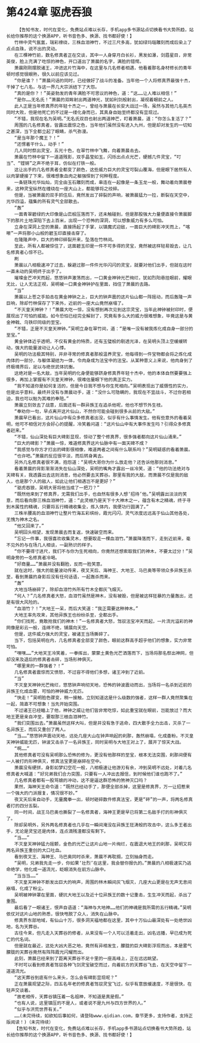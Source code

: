 # 第424章 驱虎吞狼
        【告知书友，时代在变化，免费站点难以长存，手机app多书源站点切换看书大势所趋，站长给你推荐的这个换源APP，听书音色多、换源、找书都好使！】
       竹林中灵气氤氲，瑞彩缭绕，三株血泪神竹，不过三尺多高，犹如绿玛瑙雕刻而成后染上了点点血珠，说不出的灵动。
       在三棵神竹前，数名修真者正在交谈，其中一人身穿月白长衫，黑发如瀑，剑眉星目，非常英俊，脸上充满了吃惊的神色，开口道出了萧晨的名字，满脸的错愕。
       萧晨刚刚摆脱诸王，冲进这片竹海中，在这里与几名修者相遇，他看着那名身材修长的青年顿时感觉很眼熟，很久以前应该见过。
       “你是谁？！”萧晨问话的同时，已经做好了战斗的准备。当年他一个人将修真界最强十杰，干掉了七八名，与这一界几大宗派结下了大怨。
       “真的是你？！”英姿勃发的青年满脸不可思议的神色，道：“这……让人难以相信！”
       “是你……无名氏！”萧晨的双眸射出两道神光，犹如利剑般射出，凝视着眼前之人。
       此人正是当年修真界的年轻十杰之一，曾经与萧晨在长安大战过一场，虽然与其他几名英杰同时大败，但是他死亡的不过是一缕化身而已，其真身自始至终都没有显现过。
       “不错，我现在名为吴明。”无名氏双目也射出两道神芒，盯着萧晨，道：“你怎么复活了？”
       周围的几名修真者，皆露出震惊之色，当年他们虽然没有进入九州，但是却对发生的一切知之甚深，当下全都立起了眼睛，杀气弥漫。
       “是当年那个魔王？！”
       “还愣着干什么，动手！”
       几人同时祭出灵宝，五光十色，在翠竹林中飞舞，向着萧晨击去。
       萧晨在竹林中留下一道道残影，双手晶莹如玉，闪烁出点点光芒，硬撼几件灵宝，“叮当”、“铿锵”之声不绝于耳，仿似在打铁一般。
       这让出手的几名修真者全都变了颜色，这些威力巨大的灵宝可裂山覆海，但是眼下居然有人以肉掌硬接了下来，很难想象血肉之躯强悍到了何种程度。
       一条链珠光华灿灿，完全由玉石雕刻而成，串连在一起像是一条玉龙一般，舞动着向萧晨卷来，这种灵宝纵然在缠绕在一座大山上，都能够将之绞碎。
       但是，当被萧晨的双手抓住后，竟然发出了碎裂的声响，被萧晨猛力一拉，断裂在天空中，光华四溢，蕴集的所有灵气全部散去。
       “轰”
       一面青翠碧绿的大印像是山峦般压落而下，还未触碰到，但是那股强大力量便直接令萧晨脚下的那片土地深陷下去上百米，出现一个恐怖的深洞，可以想象威力有多么可怕。
       立身在深洞上空的萧晨，直接扬起了手掌，以镇魔式迎敌，一面巨大的碑影冲天而上，“喀嚓”一声将那小山般的碧玉印直接击穿了。
       在隆隆声中，巨大的神印碎裂开来，坠落在竹林间。
       至此，所有人都被惊住了，这面碧玉印是一件不可多得的灵宝，竟然被这样轻易毁去，让几名修真者心惊不已。
       刷
       萧晨以八相极速冲了过去，躲避过那一件件光华闪闪的灵宝，就要对他们出手，但就在这时一直未动的吴明终于出手了。
       璀璨金芒冲天而起，悠悠钟声激荡而出，一口黄金神钟光芒绚烂，犹如烈阳悬挂眼前，耀眼无比，让人无法正视，吴明被一口黄金神钟护在里面，挡住了萧晨的去路。
       “当”
       萧晨以上苍之手拍击在黄金神钟之上，巨大的钟声震的这片仙山都一阵摇动，而后轰隆一声巨响，除却竹林保存了下来外，近前的一座大山竟然崩塌了。
       “不灭皇天神钟？！”萧晨大吃一惊，没有想到再次见到这宗灵宝，当年此神钟被封印时，便展现出了可怕的威能。如今恐怕已经完全解封了，究竟有多么大的威力很难想象，毕竟这是与黄金神戟、乌铁印同级的至宝。
       “不错，正是不灭皇天神钟。”吴明立身在翠竹间，道：“是唯一没有被我炼化成自身一部分的至宝。”
       黄金钟体近乎透明，不仅有黄金的特质，还有玉璧般的剔透光泽，在吴明头顶上空缓缓转动，强大的能量波动让人心悸。
       吴明的功法极其特别，并非寻常的修真者那般温养灵宝，他每得到一件宝物都会将之炼化成肉体的一部分，与躯体凝结为一体，令肉身成为法宝中的法宝。从某种意义上来说，他肉身到了终极境界后，足以与绝世武体抗衡。
       这绝对是一名大敌，当年吴明的化身便能够跻身修真界年轻十杰中，他的本体自然要要强上很多，再加上掌握有不灭皇天神钟，很难估量眼下他的真正实力。
       “我不知道你是如何复活的，但是今日我不想与你生死相向。”吴明表现出了威慑性的实力，但是出乎意料，最终并没有与萧晨动手，道：“没什么可隐瞒的，我现在不宜战斗，不过你若相迫，我也可以勉为其难的奉陪。”
       萧晨立刻敛去了战意，后面还有一群异族王在追杀他呢，他也不想节外生枝。
       “奉劝你一句，早点离开这片仙山，不然你可能会碰到很多从前的大敌。”
       萧晨早已看出，这片仙山中有众多修真者出没，似乎有什么事情发生。他有些意外的看着吴明，他可不相信对方会好心的提醒，冷笑着问道：“这片仙山中有大事件发生吗？引得众多修真者赶来。”
       “不错，仙山深处有巨大碑影显现，惊动了整个修真界，很多强者都向这片仙山涌来。”
       “巨大的碑影？”萧晨一惊，难道修真界这片仙脉中有一面天碑不成？
       “我感觉与你方才打出的碑影很相像，难道两者之间有什么联系吗？”吴明疑惑的看着萧晨。
       “也许吧。”萧晨的反应很平淡，而后转身离去。
       另外几名修真者很不满，抱怨道：“吴明大哥你为什么放走他？还告诉他那则消息。”
       看着萧晨的背影渐渐消失在仙山深处，吴明的嘴角才露出一丝冷笑，道：“他的功法绝对与天碑有关，我透露出去这则消息，他必然要去天葬谷。那里有我的大敌，而萧晨不仅是我的敌人，也是那个人的敌人，如此让他们相遇岂不是更好？”
       “驱虎吞狼，吴明大哥将他当成了一把刀？”
       “既然他来到了修真界，无需我们出手，也自然有很多人想‘招待’他。”吴明露出淡淡的笑意，而后看向那三株血泪神竹，道：“此灵根乃是天下十大神木之一，蕴含有木之精魂，终于寻到木属性的精魂，只要将五行精魂收集全，炼入体内，我便功行圆满了。”
       三株半腰高的血泪神竹让整片竹海五彩缤纷，霞光闪闪，灵气浓度远远高于仙山其他各处，无愧为神木之名。
       “他又回来了。”
       吴明回头相望，发现萧晨去而复返，快速破空而来。
       “忘记一件事，我很喜欢收集灵木，想要取走一棵血泪竹。”萧晨降落而下，走到近前来，毫不见外的与在场几人相谈，一副熟识的样子。
       “你不要得寸进尺，我们不与你为生死相向，你竟然还想索取我们的神木，不要太过分！”吴明身旁的一名修真者冷喝。
       “好商量……”萧晨并没有翻脸，反而一脸笑意。
       就在这时，强大的能量波动传来，夜叉天后、海神王、大地王、马巴奥等带领众多异族王杀至，看到萧晨的身影后没有任何话语，一起轰杀而来。
       “轰”
       大地当场崩碎了，除却血泪竹外所有竹木全都灰飞烟灭。
       “何人？”几名修真者大怒，血泪竹虽然是神木，没有被毁，但是被这样狂暴的力量轰出，还是有很大风险的。
       “血泪竹？！”大地王一呆，而后大笑道：“我正需要这种神木。”
       大地王率先攻来，其他异族王也纷纷杀至，全都出手。
       “你们找死，竟敢抢我们的神木！”一名修真者大怒，驾驭法宝冲天而起，一片流光溢彩的神网像是彩云一般，连绵不绝，铺展向天空。
       但是，这件威力强大的灵宝，被诸王当场撕碎了。
       当下，包括吴明在内，几名修真者全部变了颜色，眼前这群高手超乎他们的想象，实力非常可怕。
       “嘿嘿……”大地天王冷笑着，一拳挥出，蒙蒙土黄色光芒洒落而下，当场将那名祭出神网，但却没来及退后的修真者击碎，当场形神俱灭。
       “哪里来的一群强者？！”
       几名修真者震惊而又愤怒，不过容不得他们多想，诸王冲到了近前。
       “当”
       不灭皇天神钟光芒绚烂，悠悠钟声响彻天地，恐怖的钟波震动而出，当场将一名杀到近前的异族王化成血雾，可怕的神钟威力无匹。
       “快走！”吴明脸色骤变，稍一接触，立刻知道这是什么级数的强者，这样一群人竟然聚集在一起，简直不可想象！当先开始突围。
       不过诸王已经瞄上了他，神钟之威让他们皆非常吃惊，如此重宝就在眼前，岂能放过？而大地王更是亲自冲至，要取那三根血泪神竹。
       “我们突围出去。”萧晨虽然这样大叫，但是并没有急于逃命，四大散手全力出击，灭杀了一名异族王，而后又重创了两人。
       “当……”悠悠钟声震动天地，远处几座大山在钟声响起的刹那，轰然崩塌，化成齑粉。不灭皇天神钟威能无匹，钟波又击杀了一名异族王，同时吴明与大地王对上了，展开了惊天大战。
       “啊……”
       其他修真者可没有吴明那么恐怖的修为，更没有他那样的至宝，根本无法突围，刹那间便有一人被打的形神俱灭，修真法宝更是崩碎在空中。
       萧晨没有硬拼，身影如梦幻空花一般，八相极速让他游刃有余，冲到吴明不远处，对着几名修真者大喊道：“好兄弟我们合力突围，只要有一人冲出去报信，到时候他们谁也跑不了。”
       几名修真者都有一股骂娘的冲动，这不是逼这群恐怖的煞神灭口吗？
       果然，海神天王命令道：“既然已经动手了，那便全部杀掉，这里是修真界，万一让招惹来一个强大的门派报复，情况很不妙。”
       夜叉天后亲自动手，无量魔拳一出，顿时砸碎数件修真法宝，更是“砰”的一声，将两名修真者打的四分五裂。
       同一时间，战王马巴奥也撕裂了一名修真者，海神王更是早已将第二名敌手打的形神俱灭了。
       除却吴明外，另外两名修真者也几乎在一瞬间淹没在异族王狂涛般的攻击中，这么多王者出手，无论是灵宝还是肉体，连点滴残渣都没有剩下。
       “当……”
       不灭皇天神钟猛力摇颤，金色的光芒让这片山地一片绚烂，在震退大地王的刹那，吴明又将两名异族王重创的大口吐血。
       看到夜叉王、海神王、马巴奥同时杀来，萧晨不再耽搁，立刻抽身而走。
       “吴明，兄弟我先走一步，你如果‘壮烈’在这里，我会替你报仇的。”萧晨的八相极速实乃逃命绝学，他化成一道流光，眨眼消失在前方山脉中。
       “当当当……”
       不灭皇天神钟不断发出巨大的响声，周围的林木瞬间灰飞烟灭，几座大山更是在无声无息间崩塌，化成了粉尘。
       吴明被神钟罩在里面，硬抗大地王以及近十位异族王的数十记重击，生生冲天而起，杀出了重围。
       最后看了一眼诸王，恨声自语道：“海神与大地神……他们的神魂是我所需的五行精魂。”吴明依仗对这片山地的熟悉，很快甩脱了众人，消失在山脉中。
       修真界东部地域，有仙山十万，很多洞天福地都在这里，其中十万仙山最深处有一处绝世凶地，名为天葬谷。
       古往今来，但凡走入天葬谷的修者，从来没有一个人可以活着走出，凶名远播，早已成为死亡的代名词。
       但是就在最近，这处大凶大恶之地，竟然有异相发生，朦胧的巨大碑影浮现而出，本是雾气朦胧的天葬谷竟然有阵阵霞光闪耀而出。
       此刻，萧晨已经来到了距离天葬谷不足十里的一座高峰上，正在远远眺望。
       不时可以看到修真者驾驭各种飞剑灵宝破空而过，向着前方的天葬谷飞去，在天空中留下一道道流光。
       “这天葬谷到底有什么来头，怎么会有碑影显现呢？”
       正在萧晨观望之际，四五名年老的修真者驾驭灵宝飞过，似乎有意放缓速度，不是很快，在轻声交谈着。
       “故老相传，天葬谷镇压着一名祖神，不知道是真是假。”
       “也有人说，这里镇压的不是人，或者说不是九州与四方世界的人。”
       “似乎与洪荒世界有关。”
       ……(未完待续，如欲知后事如何，请登陆www.qidian.com，章节更多，支持作者，支持正版阅读！)（未完待续）
       【告知书友，时代在变化，免费站点难以长存，手机app多书源站点切换看书大势所趋，站长给你推荐的这个换源APP，听书音色多、换源、找书都好使！】